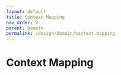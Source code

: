 ```yaml
---
layout: default
title: Context Mapping
nav_order: 2
parent: Domain
permalink: /design/domain/context-mapping
---
```

# Context Mapping
